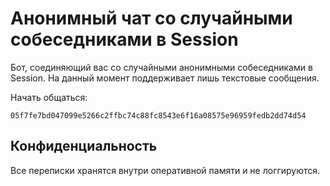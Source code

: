 # Анонимный чат со случайными собеседниками в Session

Бот, соединяющий вас со случайными анонимными собеседниками в Session. На данный момент поддерживает лишь текстовые сообщения.

Начать общаться:
```
05f7fe7bd047099e5266c2ffbc74c88fc8543e6f16a08575e96959fedb2dd74d54
```

## Конфиденциальность

Все переписки хранятся внутри оперативной памяти и не логгируются.
